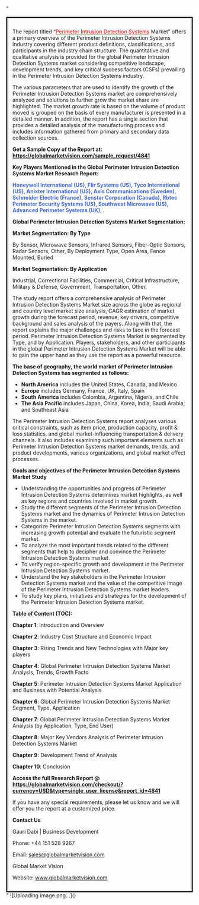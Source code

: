 "<div style='border: 3px solid black; padding: 1em;'>

The report titled “<a style='color: #ff0000;' href='https://globalmarketvision.com/reports/global-perimeter-intrusion-detection-systems-market/4841'>Perimeter Intrusion Detection Systems</a> Market” offers a primary overview of the Perimeter Intrusion Detection Systems industry covering different product definitions, classifications, and participants in the industry chain structure. The quantitative and qualitative analysis is provided for the global Perimeter Intrusion Detection Systems market considering competitive landscape, development trends, and key critical success factors (CSFs) prevailing in the Perimeter Intrusion Detection Systems industry.

The various parameters that are used to identify the growth of the Perimeter Intrusion Detection Systems market are comprehensively analyzed and solutions to further grow the market share are highlighted. The market growth rate is based on the volume of product moved is grouped on the basis of every manufacturer is presented in a detailed manner. In addition, the report has a single section that provides a detailed analysis of the manufacturing process and includes information gathered from primary and secondary data collection sources.

<strong>Get a Sample Copy of the Report at:</strong><strong> <a style='color: #ff0000;' href='https://globalmarketvision.com/sample_request/4841?utm_source=linkedinPulse&utm_medium=Dhiraj&utm_campaign=Dhiraj'><strong>https://globalmarketvision.com/sample_request/4841</strong></a></strong>

<strong>Key Players Mentioned in the Global Perimeter Intrusion Detection Systems Market Research Report:</strong>

<strong style='color: #4169e1;'>Honeywell International (US), Flir Systems (US), Tyco International (US), Anixter International (US), Axis Communications (Sweden), Schneider Electric (France), Senstar Corporation (Canada), Rbtec Perimeter Security Systems (US), Southwest Microwave (US), Advanced Perimeter Systems (UK), .

</strong>

<strong>Global Perimeter Intrusion Detection Systems Market Segmentation:</strong>

<strong>Market Segmentation: By Type</strong>

By Sensor, Microwave Sensors, Infrared Sensors, Fiber-Optic Sensors, Radar Sensors, Other, By Deployment Type, Open Area, Fence Mounted, Buried

<strong>Market Segmentation: By Application</strong>

Industrial, Correctional Facilities, Commercial, Critical Infrastructure, Military & Defense, Government, Transportation, Other,

The study report offers a comprehensive analysis of Perimeter Intrusion Detection Systems Market size across the globe as regional and country level market size analysis, CAGR estimation of market growth during the forecast period, revenue, key drivers, competitive background and sales analysis of the payers. Along with that, the report explains the major challenges and risks to face in the forecast period. Perimeter Intrusion Detection Systems Market is segmented by Type, and by Application. Players, stakeholders, and other participants in the global Perimeter Intrusion Detection Systems Market will be able to gain the upper hand as they use the report as a powerful resource.

<strong>The base of geography, the world market of Perimeter Intrusion Detection Systems has segmented as follows:</strong>
<ul>
  <li><strong>North America</strong> includes the United States, Canada, and Mexico</li>
  <li><strong>Europe</strong> includes Germany, France, UK, Italy, Spain</li>
  <li><strong>South America</strong> includes Colombia, Argentina, Nigeria, and Chile</li>
  <li><strong>The Asia Pacific</strong> includes Japan, China, Korea, India, Saudi Arabia, and Southeast Asia</li>
</ul>
The Perimeter Intrusion Detection Systems report analyses various critical constraints, such as item price, production capacity, profit &amp; loss statistics, and global market-influencing transportation &amp; delivery channels. It also includes examining such important elements such as Perimeter Intrusion Detection Systems market demands, trends, and product developments, various organizations, and global market effect processes.

<strong>Goals and objectives of the Perimeter Intrusion Detection Systems Market Study</strong>
<ul>
  <li>Understanding the opportunities and progress of Perimeter Intrusion Detection Systems determines market highlights, as well as key regions and countries involved in market growth.</li>
  <li>Study the different segments of the Perimeter Intrusion Detection Systems market and the dynamics of Perimeter Intrusion Detection Systems in the market.</li>
  <li>Categorize Perimeter Intrusion Detection Systems segments with increasing growth potential and evaluate the futuristic segment market.</li>
  <li>To analyze the most important trends related to the different segments that help to decipher and convince the Perimeter Intrusion Detection Systems market.</li>
  <li>To verify region-specific growth and development in the Perimeter Intrusion Detection Systems market.</li>
  <li>Understand the key stakeholders in the Perimeter Intrusion Detection Systems market and the value of the competitive image of the Perimeter Intrusion Detection Systems market leaders.</li>
  <li>To study key plans, initiatives and strategies for the development of the Perimeter Intrusion Detection Systems market.</li>
</ul>
<strong>Table of Content (TOC):</strong>

<strong>Chapter 1</strong>: Introduction and Overview

<strong>Chapter 2</strong>: Industry Cost Structure and Economic Impact

<strong>Chapter 3</strong>: Rising Trends and New Technologies with Major key players

<strong>Chapter 4</strong>: Global Perimeter Intrusion Detection Systems Market Analysis, Trends, Growth Facto

<strong>Chapter 5</strong>: Perimeter Intrusion Detection Systems Market Application and Business with Potential Analysis

<strong>Chapter 6</strong>: Global Perimeter Intrusion Detection Systems Market Segment, Type, Application

<strong>Chapter 7</strong>: Global Perimeter Intrusion Detection Systems Market Analysis (by Application, Type, End User)

<strong>Chapter 8</strong>: Major Key Vendors Analysis of Perimeter Intrusion Detection Systems Market

<strong>Chapter 9</strong>: Development Trend of Analysis

<strong>Chapter 10</strong>: Conclusion

<strong>Access the full Research Report </strong><strong>@</strong><strong> <strong><a style='color: #ff0000;' href='https://globalmarketvision.com/checkout/?currency=USD&type=single_user_license&report_id=4841?utm_source=linkedinPulse&utm_medium=Dhiraj&utm_campaign=Dhiraj'>https://globalmarketvision.com/checkout/?currency=USD&type=single_user_license&report_id=4841</a></strong>
</strong>

If you have any special requirements, please let us know and we will offer you the report at a customized price.

<strong>Contact Us</strong>

Gauri Dabi | Business Development

Phone: +44 151 528 9267

Email: <a href='mailto:sales@globalmarketvision.com'>sales@globalmarketvision.com</a>

Global Market Vision

Website: <a href='http://www.globalmarketvision.com/'>www.globalmarketvision.com</a>

</div>"
![Uploading image.png…]()
